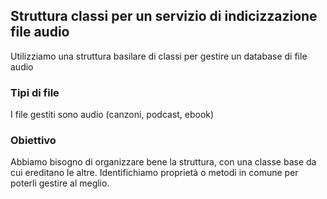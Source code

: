 ## Struttura classi per un servizio di indicizzazione file audio
Utilizziamo una struttura basilare di classi per gestire un database di file audio

### Tipi di file
I file gestiti sono audio (canzoni, podcast, ebook)

### Obiettivo
Abbiamo bisogno di organizzare bene la struttura, con una classe base da cui ereditano le altre.
Identifichiamo proprietà o metodi in comune per poterli gestire al meglio.